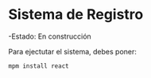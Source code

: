 <h1> Sistema de Registro </h1>

-Estado: En construcción


Para ejectutar el sistema, debes poner:

````mpm install react````
